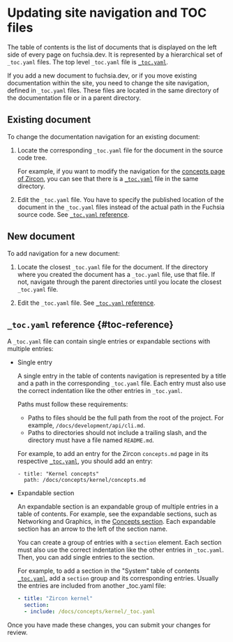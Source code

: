 # Updating site navigation and TOC files

The table of contents is the list of documents that is displayed on the left
side of every page on fuchsia.dev. It is represented by a hierarchical set of
`_toc.yaml` files. The top level `_toc.yaml` file is
[`_toc.yaml`](https://fuchsia.googlesource.com/fuchsia/+show/HEAD/docs/_toc.yaml).

If you add a new document to fuchsia.dev, or if you move existing documentation within the site,
you need to change the site navigation, defined in
`_toc.yaml` files. These files are located in the same directory of
the documentation file or in a parent directory.

## Existing document

To change the documentation navigation for an existing document:

1. Locate the corresponding `_toc.yaml` file for the document in the source code
   tree.

   For example, if you want to modify the navigation for the
   [concepts page of Zircon](/docs/concepts/kernel/concepts.md),
   you can see that there is a
   [`_toc.yaml`](https://fuchsia.googlesource.com/fuchsia/+show/HEAD/docs/concepts/kernel/_toc.yaml)
   file in the same directory.

1. Edit the `_toc.yaml` file.
   You have to specify the published location of the document in the
   `_toc.yaml` files instead of the actual path in the Fuchsia source
   code. See [`_toc.yaml` reference](#toc-reference).

## New document

To add navigation for a new document:

1. Locate the closest `_toc.yaml` file for the document.
   If the directory where you created
   the document has a `_toc.yaml` file, use that file. If not, navigate through
   the parent directories until you locate the closest `_toc.yaml` file.

1. Edit the `_toc.yaml` file.
   See [`_toc.yaml` reference](#toc-reference).

## `_toc.yaml` reference {#toc-reference}

A `_toc.yaml` file can contain single entries or expandable sections
with multiple entries:

* Single entry

  A single entry in the table of contents navigation is represented by a title
  and a path in the corresponding `_toc.yaml` file. Each entry must also use
  the correct indentation like the other entries in `_toc.yaml`.

  Paths must follow these requirements:

  * Paths to files should be the full path from the root of the project. For
    example, `/docs/development/api/cli.md`.
  * Paths to directories should not include a trailing slash, and the directory
    must have a file named `README.md`.

  For example, to add an entry for the Zircon `concepts.md`
  page in its respective [`_toc.yaml`](https://fuchsia.googlesource.com/fuchsia/+show/HEAD/docs/concepts/kernel/_toc.yaml),
  you should add an entry:

  ```
  - title: "Kernel concepts"
    path: /docs/concepts/kernel/concepts.md
  ```

* Expandable section

  An expandable section is an expandable group of multiple entries in a table
  of contents. For example, see the expandable sections, such as Networking
  and Graphics, in the
  [Concepts section](/docs/concepts/index.md). Each expandable
  section has an arrow to the left of the section name.

  You can create a group of entries with a `section` element. Each section must
  also use the correct indentation like the other entries in `_toc.yaml`. Then,
  you can add single entries to the section.

  For example, to add a section in the "System" table of contents
  [`_toc.yaml`](https://fuchsia.googlesource.com/fuchsia/+show/HEAD/docs/concepts/_toc.yaml),
  add a `section` group and its corresponding entries. Usually the entries are included from another _toc.yaml file:

  ```yaml
  - title: "Zircon kernel"
    section:
    - include: /docs/concepts/kernel/_toc.yaml
  ```

Once you have made these changes, you can submit your changes for review.


